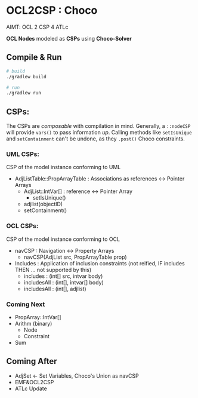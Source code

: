 # OCL2CSP : Choco
AIMT: OCL 2 CSP 4 ATLc

**OCL Nodes** modeled as **CSPs** using **Choco-Solver**

## Compile & Run
```bash
# build
./gradlew build

# run
./gradlew run
```
## CSPs:
The CSPs are *composable* with compilation in mind.
Generally, a `::nodeCSP` will provide `vars()` to pass information *up*.
Calling methods like `setIsUnique` and `setContainment` can't be undone, as they `.post()` Choco constraints.

### UML CSPs:
CSP of the model instance conforming to UML

- AdjListTable::PropArrayTable : Associations as references <-> Pointer Arrays
   - AdjList::IntVar[] : reference <-> Pointer Array
       - setIsUnique()
   - adjlist(objectID)
   - setContainment()

### OCL CSPs:
CSP of the model instance conforming to OCL

- navCSP : Navigation <-> Property Arrays
  - navCSP(AdjList src, PropArrayTable prop)
- Includes : Application of inclusion constraints (not reified, IF includes THEN ... not supported by this)
  - includes : (int[] src, intvar body)
  - includesAll : (int[], intvar[] body)
  - includesAll : (int[], adjlist)
 
### Coming Next
- PropArray::IntVar[]
- Arithm (binary)
   - Node
   - Constraint
- Sum

## Coming After
- AdjSet <- Set Variables, Choco's Union as navCSP
- EMF&OCL2CSP
- ATLc Update
